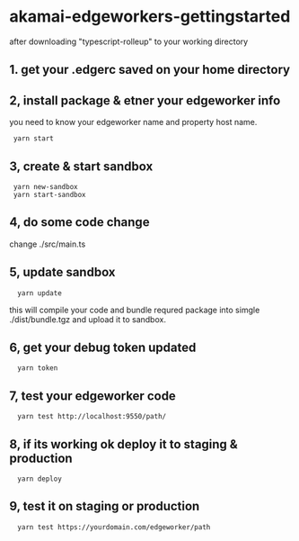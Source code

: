 # akamai-edgeworkers-gettingstarted

after downloading "typescript-rolleup" to your working directory

## 1. get your .edgerc saved on your home directory

## 2, install package & etner your edgeworker info

you need to know your edgeworker name and property host name.

~~~
 yarn start
~~~


## 3, create & start sandbox
~~~
 yarn new-sandbox
 yarn start-sandbox
~~~


## 4, do some code change
 change ./src/main.ts


## 5, update sandbox
~~~
  yarn update
~~~
this will compile your code and bundle requred package into simgle ./dist/bundle.tgz
and upload it to sandbox.


## 6, get your debug token updated
~~~
  yarn token
~~~


## 7, test your edgeworker code
~~~
  yarn test http://localhost:9550/path/
~~~


## 8, if its working ok deploy it to staging & production
~~~
  yarn deploy
~~~


## 9, test it on staging or production
~~~
  yarn test https://yourdomain.com/edgeworker/path
~~~

